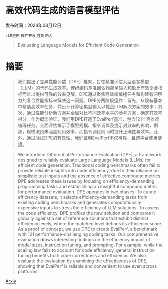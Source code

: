 # 高效代码生成的语言模型评估

发布时间：2024年08月12日

`LLM应用` `软件开发` `性能评估`

> Evaluating Language Models for Efficient Code Generation

# 摘要

> 我们提出了差异性能评估（DPE）框架，旨在精准评估大型语言模型（LLM）的代码生成效率。传统编码基准因依赖简单输入和缺乏有效复合指标而难以提供可靠的效率见解。DPE通过聚焦高效率编程任务和构建有洞察力的复合性能指标来解决这一问题。DPE分两阶段运作：首先，从现有基准中精选高效率任务，并设计计算密集型输入以挑战LLM解决方案的效率；其次，通过性能分析新方案并全局对比不同效率水平的参考方案，确定其效率得分。作为概念验证，我们用DPE打造了EvalPerf基准，包含121个高难度编码任务。全面评估揭示了模型规模、指令调优及提示对效率的影响，例如，规模法则未涵盖代码效率，而指令调优则同时提升正确性与效率。此外，通过验证DPE的有效性，我们证明EvalPerf不仅可靠，且跨平台使用便捷。

> We introduce Differential Performance Evaluation (DPE), a framework designed to reliably evaluate Large Language Models (LLMs) for efficient code generation. Traditional coding benchmarks often fail to provide reliable insights into code efficiency, due to their reliance on simplistic test inputs and the absence of effective compound metrics. DPE addresses these issues by focusing on efficiency-demanding programming tasks and establishing an insightful compound metric for performance evaluation. DPE operates in two phases: To curate efficiency datasets, it selects efficiency-demanding tasks from existing coding benchmarks and generates computationally expensive inputs to stress the efficiency of LLM solutions. To assess the code efficiency, DPE profiles the new solution and compares it globally against a set of reference solutions that exhibit distinct efficiency levels, where the matched level defines its efficiency score. As a proof of concept, we use DPE to create EvalPerf, a benchmark with 121 performance-challenging coding tasks. Our comprehensive evaluation draws interesting findings on the efficiency impact of model sizes, instruction tuning, and prompting. For example, while the scaling law fails to account for code efficiency, general instruction tuning benefits both code correctness and efficiency. We also evaluate the evaluation by examining the effectiveness of DPE, showing that EvalPerf is reliable and convenient to use even across platforms.

[Arxiv](https://arxiv.org/abs/2408.06450)